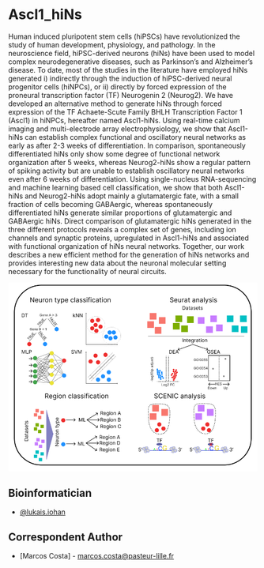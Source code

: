 # Ascl1_hiNs

Human induced pluripotent stem cells (hiPSCs) have revolutionized the study of human development, physiology, and pathology. In the neuroscience field, hiPSC-derived neurons (hiNs) have been used to model complex neurodegenerative diseases, such as Parkinson’s and Alzheimer’s disease. To date, most of the studies in the literature have employed hiNs generated i) indirectly through the induction of hiPSC-derived neural progenitor cells (hiNPCs), or ii) directly by forced expression of the proneural transcription factor (TF) Neurogenin 2 (Neurog2). We have developed an alternative method to generate hiNs through forced expression of the TF Achaete-Scute Family BHLH Transcription Factor 1 (Ascl1) in hiNPCs, hereafter named Ascl1-hiNs. Using real-time calcium imaging and multi-electrode array electrophysiology, we show that Ascl1-hiNs can establish complex functional and oscillatory neural networks as early as after 2-3 weeks of differentiation. In comparison, spontaneously differentiated hiNs only show some degree of functional network organization after 5 weeks, whereas Neurog2-hiNs show a regular pattern of spiking activity but are unable to establish oscillatory neural networks even after 6 weeks of differentiation.  Using single-nucleus RNA-sequencing and machine learning based cell classification, we show that both Ascl1-hiNs and Neurog2-hiNs adopt mainly a glutamatergic fate, with a small fraction of cells becoming GABAergic, whereas spontaneously differentiated hiNs generate similar proportions of glutamatergic and GABAergic hiNs. Direct comparison of glutamatergic hiNs generated in the three different protocols reveals a complex set of genes, including ion channels and synaptic proteins, upregulated in Ascl1-hiNs and associated with functional organization of hiNs neural networks. Together, our work describes a new efficient method for the generation of hiNs networks and provides interesting new data about the neuronal molecular setting necessary for the functionality of neural circuits.

![](src/methods_paper.png)

## Bioinformatician

- [@lukais.iohan](https://www.github.com/lukais-iohan)

## Correspondent Author 

- [Marcos Costa]  - marcos.costa@pasteur-lille.fr